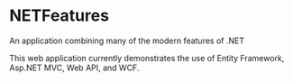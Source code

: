 # NETFeatures
An application combining many of the modern features of .NET

This web application currently demonstrates the use of Entity Framework, Asp.NET MVC, Web API, and WCF.

